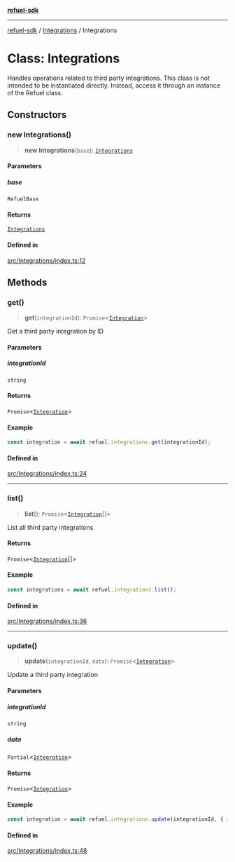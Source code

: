 [**refuel-sdk**](../../README.md)

***

[refuel-sdk](../../modules.md) / [Integrations](../README.md) / Integrations

# Class: Integrations

Handles operations related to third party integrations.
This class is not intended to be instantiated directly.
Instead, access it through an instance of the Refuel class.

## Constructors

### new Integrations()

> **new Integrations**(`base`): [`Integrations`](Integrations.md)

#### Parameters

##### base

`RefuelBase`

#### Returns

[`Integrations`](Integrations.md)

#### Defined in

[src/Integrations/index.ts:12](https://github.com/refuel-ai/refuel-sdk/blob/7a0f1a61ebc96b440ae457740bef10a1f55424fa/src/Integrations/index.ts#L12)

## Methods

### get()

> **get**(`integrationId`): `Promise`\<[`Integration`](../../types/interfaces/Integration.md)\>

Get a third party integration by ID

#### Parameters

##### integrationId

`string`

#### Returns

`Promise`\<[`Integration`](../../types/interfaces/Integration.md)\>

#### Example

```ts
const integration = await refuel.integrations.get(integrationId);
```

#### Defined in

[src/Integrations/index.ts:24](https://github.com/refuel-ai/refuel-sdk/blob/7a0f1a61ebc96b440ae457740bef10a1f55424fa/src/Integrations/index.ts#L24)

***

### list()

> **list**(): `Promise`\<[`Integration`](../../types/interfaces/Integration.md)[]\>

List all third party integrations

#### Returns

`Promise`\<[`Integration`](../../types/interfaces/Integration.md)[]\>

#### Example

```ts
const integrations = await refuel.integrations.list();
```

#### Defined in

[src/Integrations/index.ts:36](https://github.com/refuel-ai/refuel-sdk/blob/7a0f1a61ebc96b440ae457740bef10a1f55424fa/src/Integrations/index.ts#L36)

***

### update()

> **update**(`integrationId`, `data`): `Promise`\<[`Integration`](../../types/interfaces/Integration.md)\>

Update a third party integration

#### Parameters

##### integrationId

`string`

##### data

`Partial`\<[`Integration`](../../types/interfaces/Integration.md)\>

#### Returns

`Promise`\<[`Integration`](../../types/interfaces/Integration.md)\>

#### Example

```ts
const integration = await refuel.integrations.update(integrationId, { is_connected: false });
```

#### Defined in

[src/Integrations/index.ts:48](https://github.com/refuel-ai/refuel-sdk/blob/7a0f1a61ebc96b440ae457740bef10a1f55424fa/src/Integrations/index.ts#L48)
